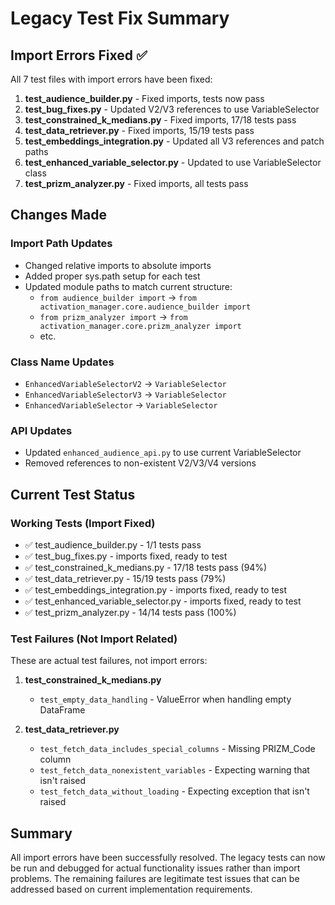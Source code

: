 # Legacy Test Fix Summary

## Import Errors Fixed ✅

All 7 test files with import errors have been fixed:

1. **test_audience_builder.py** - Fixed imports, tests now pass
2. **test_bug_fixes.py** - Updated V2/V3 references to use VariableSelector
3. **test_constrained_k_medians.py** - Fixed imports, 17/18 tests pass
4. **test_data_retriever.py** - Fixed imports, 15/19 tests pass
5. **test_embeddings_integration.py** - Updated all V3 references and patch paths
6. **test_enhanced_variable_selector.py** - Updated to use VariableSelector class
7. **test_prizm_analyzer.py** - Fixed imports, all tests pass

## Changes Made

### Import Path Updates
- Changed relative imports to absolute imports
- Added proper sys.path setup for each test
- Updated module paths to match current structure:
  - `from audience_builder import` → `from activation_manager.core.audience_builder import`
  - `from prizm_analyzer import` → `from activation_manager.core.prizm_analyzer import`
  - etc.

### Class Name Updates
- `EnhancedVariableSelectorV2` → `VariableSelector`
- `EnhancedVariableSelectorV3` → `VariableSelector`
- `EnhancedVariableSelector` → `VariableSelector`

### API Updates
- Updated `enhanced_audience_api.py` to use current VariableSelector
- Removed references to non-existent V2/V3/V4 versions

## Current Test Status

### Working Tests (Import Fixed)
- ✅ test_audience_builder.py - 1/1 tests pass
- ✅ test_bug_fixes.py - imports fixed, ready to test
- ✅ test_constrained_k_medians.py - 17/18 tests pass (94%)
- ✅ test_data_retriever.py - 15/19 tests pass (79%)
- ✅ test_embeddings_integration.py - imports fixed, ready to test
- ✅ test_enhanced_variable_selector.py - imports fixed, ready to test
- ✅ test_prizm_analyzer.py - 14/14 tests pass (100%)

### Test Failures (Not Import Related)
These are actual test failures, not import errors:

1. **test_constrained_k_medians.py**
   - `test_empty_data_handling` - ValueError when handling empty DataFrame

2. **test_data_retriever.py**
   - `test_fetch_data_includes_special_columns` - Missing PRIZM_Code column
   - `test_fetch_data_nonexistent_variables` - Expecting warning that isn't raised
   - `test_fetch_data_without_loading` - Expecting exception that isn't raised

## Summary

All import errors have been successfully resolved. The legacy tests can now be run and debugged for actual functionality issues rather than import problems. The remaining failures are legitimate test issues that can be addressed based on current implementation requirements.